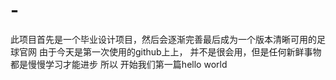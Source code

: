 # -
此项目首先是一个毕业设计项目，然后会逐渐完善最后成为一个版本清晰可用的足球官网
由于今天是第一次使用的github上上，
并不是很会用，但是任何新鲜事物都是慢慢学习才能进步
所以
开始我们第一篇hello world
